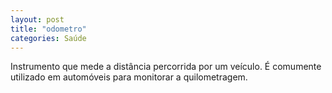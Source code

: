 ```yaml
---
layout: post
title: "odometro"
categories: Saúde
---
```

Instrumento que mede a distância percorrida por um veículo. É comumente utilizado em automóveis para monitorar a quilometragem.
